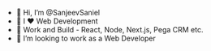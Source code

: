 - 👋 Hi, I’m @SanjeevSaniel
- 👀 I ❤️ Web Development<!--🌱 I’m currently finishing up on React, Node -->
- 🌱 Work and Build - React, Node, Next.js, Pega CRM etc.
- 💞️ I’m looking to work as a Web Developer
<!-- - 📫 Reach me :- sanjeevsanielkujur7@outlook.com -->

<!---
SanjeevSaniel/SanjeevSaniel is a ✨ special ✨ repository because its `README.md` (this file) appears on your GitHub profile.
You can click the Preview link to take a look at your changes.
--->
